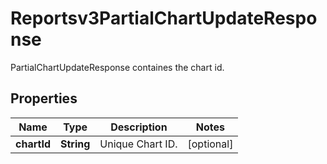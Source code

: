 

# Reportsv3PartialChartUpdateResponse

PartialChartUpdateResponse containes the chart id.

## Properties

| Name | Type | Description | Notes |
|------------ | ------------- | ------------- | -------------|
|**chartId** | **String** | Unique Chart ID. |  [optional] |




